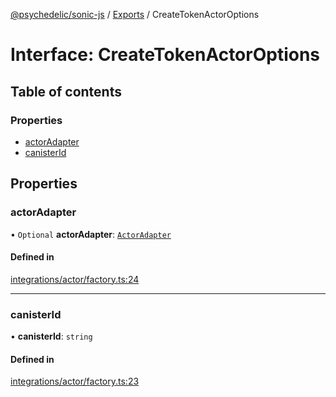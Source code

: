 [@psychedelic/sonic-js](../README.md) / [Exports](../modules.md) / CreateTokenActorOptions

# Interface: CreateTokenActorOptions

## Table of contents

### Properties

- [actorAdapter](CreateTokenActorOptions.md#actoradapter)
- [canisterId](CreateTokenActorOptions.md#canisterid)

## Properties

### actorAdapter

• `Optional` **actorAdapter**: [`ActorAdapter`](../classes/ActorAdapter.md)

#### Defined in

[integrations/actor/factory.ts:24](https://github.com/Psychedelic/sonic-js/blob/cfc7f22/src/integrations/actor/factory.ts#L24)

___

### canisterId

• **canisterId**: `string`

#### Defined in

[integrations/actor/factory.ts:23](https://github.com/Psychedelic/sonic-js/blob/cfc7f22/src/integrations/actor/factory.ts#L23)
